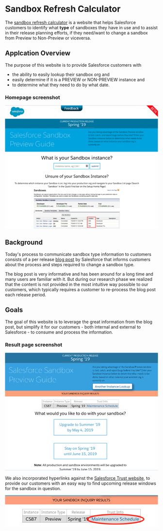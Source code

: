 # Sandbox Refresh Calculator

The [sandbox refresh calculator](https://sandbox-preview.herokuapp.com/) is a website that helps Salesforce customers to identify what __type__ of sandboxes they have in use and to assist in their release planning efforts, if they need/want to change a sandbox from Preview to Non-Preview or viceversa.

## Applcation Overview

The purpose of this website is to provide Salesforce customers with 

* the ability to easily lookup their sandbox org and 
* easily determine if it is a PREVIEW or NON-PREVIEW instance and 
* to determine what they need to do by what date.

### Homepage screenshot

[![Screenshot of SRC Home Page](docs/sandbox_homepage.png)](https://sandbox-preview.herokuapp.com/)

## Background

Today's process to communicate sandbox type information to customers consists of a per release [blog post](https://www.salesforce.com/blog/2018/12/spring-19-release-sandbox-preview-instructions.html) by Salesforce that informs customers about the process and steps required to change a sandbox type. 

The blog post is very informative and has been around for a long time and many users are familiar with it. But during our research phase we realized that the content is not provided in the most intuitive way possible to our customers, which typically requires a customer to re-process the blog post each release period.

## Goals

The goal of this website is to leverage the great information from the blog post, but simplify it for our customers - both internal and external to Salesforce - to consume and process the information. 

### Result page screenshot

![Screenshot of Sandbox Inquiry Result Page](docs/sandbox_result_fullpage.png)

We also incorporated hyperlinks against the [Salesforce Trust website](https://trust.salesforce.com/), to provide our customers with an easy way to find upcoming release windows for the sandbox in question.

![Screenshot of Trust link](docs/sandbox_inquiry_result.png)


